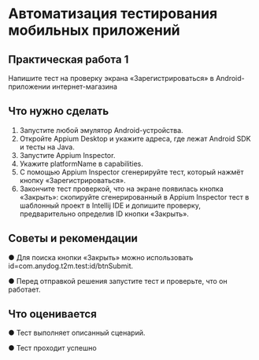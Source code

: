 # Автоматизация тестирования мобильных приложений

## Практическая работа 1 

Напишите тест на проверку экрана «Зарегистрироваться» в
Android-приложении интернет-магазина

## Что нужно сделать

1. Запустите любой эмулятор Android-устройства.
2. Откройте Appium Desktop и укажите адреса, где лежат Android SDK и тесты на Java.
3. Запустите Appium Inspector.
4. Укажите platformName в capabilities.
5. С помощью Appium Inspector сгенерируйте тест, который нажмёт кнопку «Зарегистрироваться».
6. Закончите тест проверкой, что на экране появилась кнопка «Закрыть»:
скопируйте сгенерированный в Appium Inspector тест в шаблонный
проект в Intellij IDE и допишите проверку, предварительно определив ID
кнопки «Закрыть».

## Советы и рекомендации

● Для поиска кнопки «Закрыть» можно использовать
id=com.anydog.t2m.test:id/btnSubmit.

● Перед отправкой решения запустите тест и проверьте, что он работает.

## Что оценивается

● Тест выполняет описанный сценарий.

● Тест проходит успешно